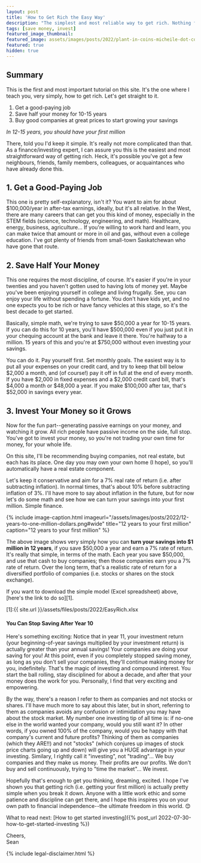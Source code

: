 ```yaml
---
layout: post
title: 'How to Get Rich the Easy Way'
description: "The simplest and most reliable way to get rich. Nothing fancy. Just solid financial advice on how to make your first million."
tags: [save money, invest]
featured_image_thumbnail:
featured_image: assets/images/posts/2022/plant-in-coins-micheile-dot-com-SoT4-mZhyhE-unsplash.jpg
featured: true
hidden: true
---
```


## Summary

This is the first and most important tutorial on this site. It's the one where I teach you, very simply, how to get rich. Let's get straight to it.

1. Get a good-paying job
1. Save half your money for 10-15 years
1. Buy good companies at great prices to start growing your savings

*In 12-15 years, you should have your first million*

There, told you I'd keep it simple. It's really not more complicated than that. As a finance/investing expert, I can assure you this is the easiest and most straightforward way of getting rich. Heck, it's possible you've got a few neighbours, friends, family members, colleagues, or acquaintances who have already done this.

## 1. Get a Good-Paying Job

This one is pretty self-explanatory, isn't it? You want to aim for about $100,000/year in after-tax earnings, ideally, but it's all relative. In the West, there are many careers that can get you this kind of money, especially in the STEM fields (science, technology, engineering, and math). Healthcare, energy, business, agriculture... If you're willing to work hard and learn, you can make twice that amount or more in oil and gas, without even a college education. I've got plenty of friends from small-town Saskatchewan who have gone that route. 

## 2. Save Half Your Money

This one requires the most discipline, of course. It's easier if you're in your twenties and you haven't gotten used to having lots of money yet. Maybe you've been enjoying yourself in college and living frugally. See, you can enjoy your life without spending a fortune. You don't have kids yet, and no one expects you to be rich or have fancy vehicles at this stage, so it's the best decade to get started. 

Basically, simple math, we're trying to save $50,000 a year for 10-15 years. If you can do this for 10 years, you'll have $500,000 even if you just put it in your chequing account at the bank and leave it there. You're halfway to a million. 15 years of this and you're at $750,000 without even investing your savings.

You can do it. Pay yourself first. Set monthly goals. The easiest way is to put all your expenses on your credit card, and try to keep that bill below $2,000 a month, and (of course!) pay it off in full at the end of every month. If you have $2,000 in fixed expenses and a $2,000 credit card bill, that's $4,000 a month or $48,000 a year. If you make $100,000 after tax, that's $52,000 in savings every year. 

## 3. Invest Your Money so it Grows

Now for the fun part--generating passive earnings on your money, and watching it grow. All rich people have passive income on the side, full stop. You've got to invest your money, so you're not trading your own time for money, for your whole life. 

On this site, I'll be recommending buying companies, not real estate, but each has its place. One day you may own your own home (I hope), so you'll automatically have a real estate component. 

Let's keep it conservative and aim for a 7% real rate of return (i.e. after subtracting inflation). In normal times, that's about 10% before subtracting inflation of 3%. I'll have more to say about inflation in the future, but for now let's do some math and see how we can turn your savings into your first million. Simple finance.

{% include image-caption.html imageurl="/assets/images/posts/2022/12-years-to-one-million-dollars.png#wide" title="12 years to your first million" caption="12 years to your first million" %}

The above image shows very simply how you can **turn your savings into $1 million in 12 years**, if you save $50,000 a year and earn a 7% rate of return. It's really that simple, in terms of the math. Each year you save $50,000, and use that cash to buy companies; then those companies earn you a 7% rate of return. Over the long term, that's a realistic rate of return for a diversified portfolio of companies (i.e. stocks or shares on the stock exchange). 

If you want to download the simple model (Excel spreadsheet) above, [here's the link to do so][1].

[1]:{{ site.url }}/assets/files/posts/2022/EasyRich.xlsx

#### You Can Stop Saving After Year 10
Here's something exciting: Notice that in year 11, your investment return (your beginning-of-year savings multiplied by your investment return) is actually greater than your annual savings! Your companies are doing your saving for you! At this point, even if you completely stopped saving money, as long as you don't sell your companies, they'll continue making money for you, indefinitely. That's the magic of investing and compound interest. You start the ball rolling, stay disciplined for about a decade, and after that your money does the work for you. Personally, I find that very exciting and empowering.

By the way, there's a reason I refer to them as companies and not stocks or shares. I'll have much more to say about this later, but in short, referring to them as companies avoids any confusion or intimidation you may have about the stock market. My number one investing tip of all time is: if no-one else in the world wanted your company, would you still want it? In other words, if you owned 100% of the company, would you be happy with that company's current and future profits? Thinking of them as companies (which they ARE!!) and not "stocks" (which conjures up images of stock price charts going up and down) will give you a HUGE advantage in your investing. Similary, I rightly call it "investing", not "trading"... We buy companies and they make us money. Their profits are our profits. We don't buy and sell continuously, trying to "time the market"... We invest.

Hopefully that's enough to get you thinking, dreaming, excited. I hope I've shown you that getting rich (i.e. getting your first million) is actually pretty simple when you break it down. Anyone with a little work ethic and some patience and discipline can get there, and I hope this inspires you on your own path to financial independence--the ultimate freedom in this world. 😊

What to read next: [How to get started investing]({% post_url 2022-07-30-how-to-get-started-investing %})

Cheers,<br>
Sean

{% include legal-disclaimer.html %}